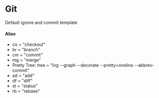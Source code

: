 # Git

Default ignore and commit template

#### Alias

-  co = "checkout"
-  br = "branch"
-  cm = "commit"
-  mg = "merge"
-  Pretty Tree: tree = "log --graph --decorate --pretty=oneline --abbrev-commit"
-  ad = "add"
-  df = "diff"
-  st = "status"
-  rb = "rebase"

